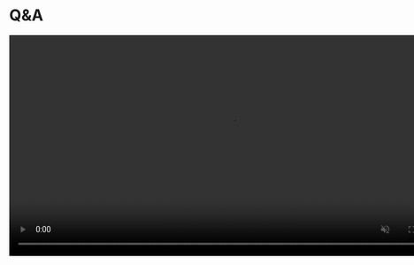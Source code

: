 # Q&A

<video src="../../_static/videos/mandel-zoom.mp4" type="video/mp4" width="800" autoplay="true" muted loop/>
